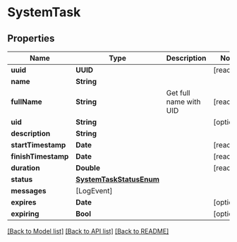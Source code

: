 # SystemTask

## Properties
Name | Type | Description | Notes
------------ | ------------- | ------------- | -------------
**uuid** | **UUID** |  | [readonly] 
**name** | **String** |  | 
**fullName** | **String** | Get full name with UID | [readonly] 
**uid** | **String** |  | [optional] 
**description** | **String** |  | 
**startTimestamp** | **Date** |  | [readonly] 
**finishTimestamp** | **Date** |  | [readonly] 
**duration** | **Double** |  | [readonly] 
**status** | [**SystemTaskStatusEnum**](SystemTaskStatusEnum.md) |  | 
**messages** | [LogEvent] |  | 
**expires** | **Date** |  | [optional] 
**expiring** | **Bool** |  | [optional] 

[[Back to Model list]](../README.md#documentation-for-models) [[Back to API list]](../README.md#documentation-for-api-endpoints) [[Back to README]](../README.md)


